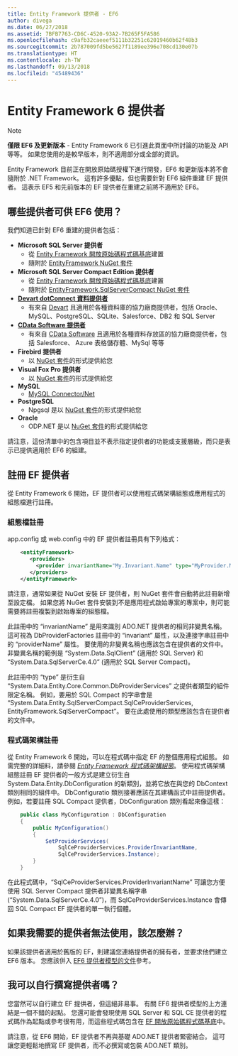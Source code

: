 ```yaml
---
title: Entity Framework 提供者 - EF6
author: divega
ms.date: 06/27/2018
ms.assetid: 7BFB7763-CD6C-4520-93A2-7B265F5FA586
ms.openlocfilehash: c9afb32caeeef5111b32251c62019460b62f48b3
ms.sourcegitcommit: 2b787009fd5be5627f1189ee396e708cd130e07b
ms.translationtype: HT
ms.contentlocale: zh-TW
ms.lasthandoff: 09/13/2018
ms.locfileid: "45489436"
---
```

# <a name="entity-framework-6-providers"></a>Entity Framework 6 提供者
> [!NOTE]
> **僅限 EF6 及更新版本** - Entity Framework 6 已引進此頁面中所討論的功能及 API 等等。 如果您使用的是較早版本，則不適用部分或全部的資訊。

Entity Framework 目前正在開放原始碼授權下進行開發，EF6 和更新版本將不會隨附於 .NET Framework。 這有許多優點，但也需要針對 EF6 組件重建 EF 提供者。 這表示 EF5 和先前版本的 EF 提供者在重建之前將不適用於 EF6。

## <a name="which-providers-are-available-for-ef6"></a>哪些提供者可供 EF6 使用？

我們知道已針對 EF6 重建的提供者包括：

*   **Microsoft SQL Server 提供者**
    *   從 [Entity Framework 開放原始碼程式碼基底](http://github.com/aspnet/EntityFramework6)建置
    *   隨附於 [EntityFramework NuGet 套件](http://nuget.org/packages/EntityFramework)
*   **Microsoft SQL Server Compact Edition 提供者**
    *   從 [Entity Framework 開放原始碼程式碼基底](http://github.com/aspnet/EntityFramework6)建置
    *   隨附於 [EntityFramework.SqlServerCompact NuGet 套件](http://nuget.org/packages/EntityFramework.SqlServerCompact)
*   [**Devart dotConnect 資料提供者**](http://www.devart.com/dotconnect/)
    *   有來自 [Devart](http://www.devart.com/) 且適用於各種資料庫的協力廠商提供者，包括 Oracle、MySQL、PostgreSQL、SQLite、Salesforce、DB2 和 SQL Server
*   [**CData Software 提供者**](http://www.cdata.com/ado/)
    *   有來自 [CData Software](http://www.cdata.com/ado/) 且適用於各種資料存放區的協力廠商提供者，包括 Salesforce、 Azure 表格儲存體、MySql 等等
*   **Firebird 提供者**
    *   以 [NuGet 套件](http://www.nuget.org/packages/FirebirdSql.Data.FirebirdClient/)的形式提供給您
*   **Visual Fox Pro 提供者**
    *   以 [NuGet 套件](https://www.nuget.org/packages/VFPEntityFrameworkProvider2/)的形式提供給您
*   **MySQL**
    *   [MySQL Connector/Net](http://dev.mysql.com/downloads/connector/net/)
*   **PostgreSQL**
    *   Npgsql 是以 [NuGet 套件](http://www.nuget.org/packages/Npgsql.EF6/)的形式提供給您
*   **Oracle**
    *   ODP.NET 是以 [NuGet 套件](https://www.nuget.org/packages/Oracle.ManagedDataAccess.EntityFramework/)的形式提供給您

請注意，這份清單中的包含項目並不表示指定提供者的功能或支援層級，而只是表示已提供適用於 EF6 的組建。

## <a name="registering-ef-providers"></a>註冊 EF 提供者

從 Entity Framework 6 開始，EF 提供者可以使用程式碼架構組態或應用程式的組態檔進行註冊。

### <a name="config-file-registration"></a>組態檔註冊

app.config 或 web.config 中的 EF 提供者註冊具有下列格式：


``` xml
    <entityFramework>
       <providers>
         <provider invariantName="My.Invariant.Name" type="MyProvider.MyProviderServices, MyAssembly" />
       </providers>
    </entityFramework>
```

請注意，通常如果從 NuGet 安裝 EF 提供者，則 NuGet 套件會自動將此註冊新增至設定檔。 如果您將 NuGet 套件安裝到不是應用程式啟始專案的專案中，則可能需要將註冊複製到啟始專案的組態檔。

此註冊中的 “invariantName” 是用來識別 ADO.NET 提供者的相同非變異名稱。 這可視為 DbProviderFactories 註冊中的 “invariant” 屬性，以及連接字串註冊中的 “providerName” 屬性。 要使用的非變異名稱也應該包含在提供者的文件中。 非變異名稱的範例是 “System.Data.SqlClient” (適用於 SQL Server) 和 “System.Data.SqlServerCe.4.0” (適用於 SQL Server Compact)。

此註冊中的 “type” 是衍生自 “System.Data.Entity.Core.Common.DbProviderServices” 之提供者類型的組件限定名稱。 例如，要用於 SQL Compact 的字串會是 “System.Data.Entity.SqlServerCompact.SqlCeProviderServices, EntityFramework.SqlServerCompact”。 要在此處使用的類型應該包含在提供者的文件中。

### <a name="code-based-registration"></a>程式碼架構註冊

從 Entity Framework 6 開始，可以在程式碼中指定 EF 的整個應用程式組態。 如需完整的詳細料，請參閱 _[Entity Framework 程式碼架構組態](https://msdn.microsoft.com/en-us/data/jj680699)_。 使用程式碼架構組態註冊 EF 提供者的一般方式是建立衍生自 System.Data.Entity.DbConfiguration 的新類別，並將它放在與您的 DbContext 類別相同的組件中。 DbConfiguratio 類別接著應該在其建構函式中註冊提供者。 例如，若要註冊 SQL Compact 提供者，DbConfiguration 類別看起來像這樣：

``` csharp
    public class MyConfiguration : DbConfiguration
    {
        public MyConfiguration()
        {
            SetProviderServices(
                SqlCeProviderServices.ProviderInvariantName,
                SqlCeProviderServices.Instance);
        }
    }
```

在此程式碼中，“SqlCeProviderServices.ProviderInvariantName” 可讓您方便使用 SQL Server Compact 提供者非變異名稱字串 (“System.Data.SqlServerCe.4.0”)，而 SqlCeProviderServices.Instance 會傳回 SQL Compact EF 提供者的單一執行個體。

## <a name="what-if-the-provider-i-need-isnt-available"></a>如果我需要的提供者無法使用，該怎麼辦？

如果該提供者適用於舊版的 EF，則建議您連絡提供者的擁有者，並要求他們建立 EF6 版本。 您應該併入 [EF6 提供者模型的文件](~/ef6/fundamentals/providers/provider-model.md)參考。

## <a name="can-i-write-a-provider-myself"></a>我可以自行撰寫提供者嗎？

您當然可以自行建立 EF 提供者，但這絕非易事。 有關 EF6 提供者模型的上方連結是一個不錯的起點。 您還可能會發現使用 SQL Server 和 SQL CE 提供者的程式碼作為起點或參考很有用，而這些程式碼包含在 [EF 開放原始碼程式碼基底](https://github.com/aspnet/EntityFramework6)中。

請注意，從 EF6 開始，EF 提供者不再與基礎 ADO.NET 提供者緊密結合。 這可讓您更輕鬆地撰寫 EF 提供者，而不必撰寫或包裝 ADO.NET 類別。
